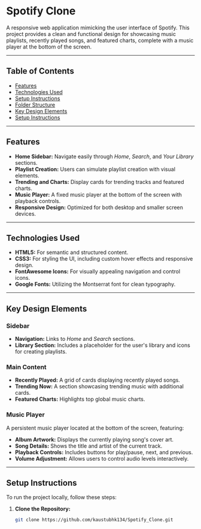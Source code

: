 # Spotify Clone

A responsive web application mimicking the user interface of Spotify. This project provides a clean and functional design for showcasing music playlists, recently played songs, and featured charts, complete with a music player at the bottom of the screen.

---

## Table of Contents
- [Features](#features)
- [Technologies Used](#technologies-used)
- [Setup Instructions](#setup-instructions)
- [Folder Structure](#folder-structure)
- [Key Design Elements](#key-design-elements)
- [Setup Instructions](#setup-instructions)
  
---

## Features

- **Home Sidebar:** Navigate easily through *Home*, *Search*, and *Your Library* sections.
- **Playlist Creation:** Users can simulate playlist creation with visual elements.
- **Trending and Charts:** Display cards for trending tracks and featured charts.
- **Music Player:** A fixed music player at the bottom of the screen with playback controls.
- **Responsive Design:** Optimized for both desktop and smaller screen devices.

---

## Technologies Used

- **HTML5:** For semantic and structured content.
- **CSS3:** For styling the UI, including custom hover effects and responsive design.
- **FontAwesome Icons:** For visually appealing navigation and control icons.
- **Google Fonts:** Utilizing the Montserrat font for clean typography.

---
## Key Design Elements

### Sidebar
- **Navigation:** Links to *Home* and *Search* sections.
- **Library Section:** Includes a placeholder for the user's library and icons for creating playlists.

### Main Content
- **Recently Played:** A grid of cards displaying recently played songs.
- **Trending Now:** A section showcasing trending music with additional cards.
- **Featured Charts:** Highlights top global music charts.

### Music Player
A persistent music player located at the bottom of the screen, featuring:
- **Album Artwork:** Displays the currently playing song's cover art.
- **Song Details:** Shows the title and artist of the current track.
- **Playback Controls:** Includes buttons for play/pause, next, and previous.
- **Volume Adjustment:** Allows users to control audio levels interactively.

---

## Setup Instructions

To run the project locally, follow these steps:

1. **Clone the Repository:**
   ```bash
   git clone https://github.com/kaustubhk134/Spotify_Clone.git



